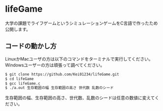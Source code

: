 # lifeGame
大学の課題でライフゲームというシミュレーションゲームをC言語で作ったため公開します。

## コードの動かし方
LinuxかMacユーザの方は以下のコマンドをターミナルで実行してください。Windowsユーザーの方は頑張って調べてください。

```bash
$ git clone https://github.com/Kei01234/lifeGame.git
$ cd lifeGame
$ gcc lifeGame.c
$ ./a.out 生存範囲の幅 生存範囲の高さ 世代数 乱数のシード
```
生存範囲の幅、生存範囲の高さ、世代数、乱数のシードは任意の数値に変えてください。
